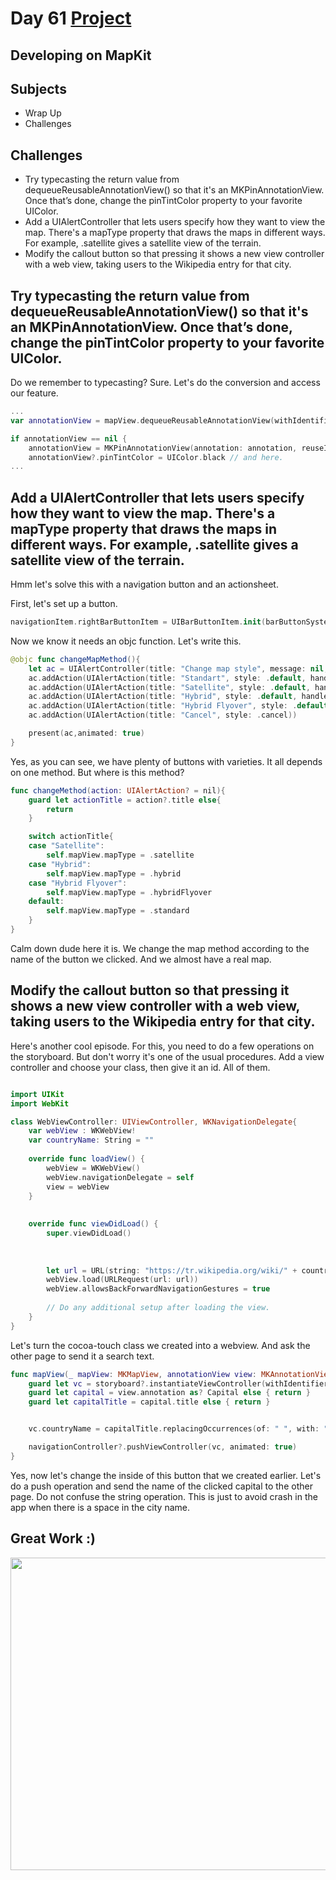# Day 61 <a href="https://github.com/devmehmetates/365-day-of-code/tree/main/Project/Day60-61/Day60-61"> Project </a>

## Developing on MapKit

## Subjects

+ Wrap Up
+ Challenges

## Challenges

+ Try typecasting the return value from dequeueReusableAnnotationView() so that it's an MKPinAnnotationView. Once that’s done, change the pinTintColor property to your favorite UIColor.
+ Add a UIAlertController that lets users specify how they want to view the map. There's a mapType property that draws the maps in different ways. For example, .satellite gives a satellite view of the terrain.
+ Modify the callout button so that pressing it shows a new view controller with a web view, taking users to the Wikipedia entry for that city.

## Try typecasting the return value from dequeueReusableAnnotationView() so that it's an MKPinAnnotationView. Once that’s done, change the pinTintColor property to your favorite UIColor.

Do we remember to typecasting? Sure. Let's do the conversion and access our feature.
```swift
...
var annotationView = mapView.dequeueReusableAnnotationView(withIdentifier: identifier) as? MKPinAnnotationView // typecasting

if annotationView == nil {
    annotationView = MKPinAnnotationView(annotation: annotation, reuseIdentifier: identifier)
    annotationView?.pinTintColor = UIColor.black // and here.
...
```

## Add a UIAlertController that lets users specify how they want to view the map. There's a mapType property that draws the maps in different ways. For example, .satellite gives a satellite view of the terrain.
Hmm let's solve this with a navigation button and an actionsheet.

First, let's set up a button.
```swift
navigationItem.rightBarButtonItem = UIBarButtonItem.init(barButtonSystemItem: .edit, target: self, action: #selector(changeMapMethod))
```
Now we know it needs an objc function. Let's write this.
```swift
@objc func changeMapMethod(){
    let ac = UIAlertController(title: "Change map style", message: nil, preferredStyle: .actionSheet)
    ac.addAction(UIAlertAction(title: "Standart", style: .default, handler: changeMethod))
    ac.addAction(UIAlertAction(title: "Satellite", style: .default, handler: changeMethod))
    ac.addAction(UIAlertAction(title: "Hybrid", style: .default, handler: changeMethod))
    ac.addAction(UIAlertAction(title: "Hybrid Flyover", style: .default, handler: changeMethod))
    ac.addAction(UIAlertAction(title: "Cancel", style: .cancel))

    present(ac,animated: true)
}
```
Yes, as you can see, we have plenty of buttons with varieties. It all depends on one method. But where is this method?

```swift
func changeMethod(action: UIAlertAction? = nil){
    guard let actionTitle = action?.title else{
        return
    }

    switch actionTitle{
    case "Satellite":
        self.mapView.mapType = .satellite
    case "Hybrid":
        self.mapView.mapType = .hybrid
    case "Hybrid Flyover":
        self.mapView.mapType = .hybridFlyover
    default:
        self.mapView.mapType = .standard
    }
}
```
Calm down dude here it is. We change the map method according to the name of the button we clicked. And we almost have a real map.

## Modify the callout button so that pressing it shows a new view controller with a web view, taking users to the Wikipedia entry for that city.
Here's another cool episode. For this, you need to do a few operations on the storyboard. But don't worry it's one of the usual procedures. Add a view controller and choose your class, then give it an id. All of them.
```swift

import UIKit
import WebKit

class WebViewController: UIViewController, WKNavigationDelegate{
    var webView : WKWebView!
    var countryName: String = ""
    
    override func loadView() {
        webView = WKWebView()
        webView.navigationDelegate = self
        view = webView
    }
    
    
    override func viewDidLoad() {
        super.viewDidLoad()
        
        
        
        let url = URL(string: "https://tr.wikipedia.org/wiki/" + countryName)!
        webView.load(URLRequest(url: url))
        webView.allowsBackForwardNavigationGestures = true
        
        // Do any additional setup after loading the view.
    }
}
``` 
Let's turn the cocoa-touch class we created into a webview. And ask the other page to send it a search text.

```swift
func mapView(_ mapView: MKMapView, annotationView view: MKAnnotationView, calloutAccessoryControlTapped control: UIControl) {
    guard let vc = storyboard?.instantiateViewController(withIdentifier: "Web") as? WebViewController else{ return }
    guard let capital = view.annotation as? Capital else { return }
    guard let capitalTitle = capital.title else { return }


    vc.countryName = capitalTitle.replacingOccurrences(of: " ", with: "%20")

    navigationController?.pushViewController(vc, animated: true)
}
``` 
Yes, now let's change the inside of this button that we created earlier. Let's do a push operation and send the name of the clicked capital to the other page. Do not confuse the string operation. This is just to avoid crash in the app when there is a space in the city name.


## Great Work :)

<img src="https://c.tenor.com/Bpv9wTLKMskAAAAC/computer-nerds.gif" width="700" height="500"/>


